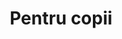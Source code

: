 ---
title: "Pentru copii"
image: "/pentru-copii.jpg"
category: Pentru copii
layout: category
tag: "De purtat"
---